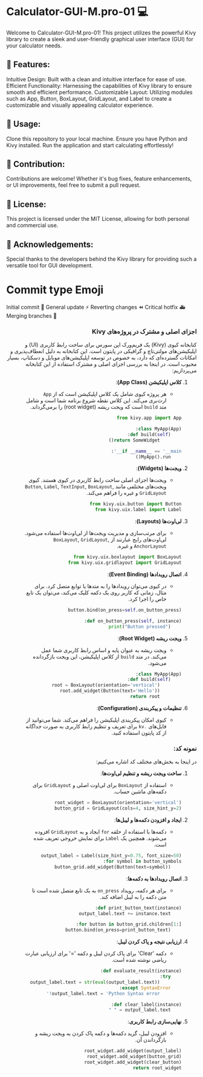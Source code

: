 # Calculator-GUI-M.pro-01 💻
Welcome to Calculator-GUI-M.pro-01! This project utilizes the powerful Kivy library to create a sleek and user-friendly graphical user interface (GUI) for your calculator needs.

## 🌟 Features:
Intuitive Design: Built with a clean and intuitive interface for ease of use.
Efficient Functionality: Harnessing the capabilities of Kivy library to ensure smooth and efficient performance.
Customizable Layout: Utilizing modules such as App, Button, BoxLayout, GridLayout, and Label to create a customizable and visually appealing calculator experience.
## 🚀 Usage:
Clone this repository to your local machine.
Ensure you have Python and Kivy installed.
Run the application and start calculating effortlessly!
## 🤝 Contribution:
Contributions are welcome! Whether it's bug fixes, feature enhancements, or UI improvements, feel free to submit a pull request.

## 📝 License:
This project is licensed under the MIT License, allowing for both personal and commercial use.

## 🙏 Acknowledgements:
Special thanks to the developers behind the Kivy library for providing such a versatile tool for GUI development.

# Commit type Emoji
Initial commit 🎉 General update ⚡ Reverting changes ⏪ Critical hotfix 🚑 Merging branches 🔀

<div dir="rtl">

### اجزای اصلی و مشترک در پروژه‌های Kivy

کتابخانه کیوی (Kivy) یک فریم‌ورک اپن سورس برای ساخت رابط کاربری (UI) و اپلیکیشن‌های مولتی‌تاچ و گرافیکی در پایتون است. این کتابخانه به دلیل انعطاف‌پذیری و امکانات گسترده‌ای که دارد، به خصوص در توسعه اپلیکیشن‌های موبایل و دسکتاپ، بسیار محبوب است. در اینجا به بررسی اجزای اصلی و مشترک استفاده از این کتابخانه می‌پردازیم:

1. **کلاس اپلیکیشن (App Class)**:
    - هر پروژه کیوی شامل یک کلاس اپلیکیشن است که از `App` ارث‌بری می‌کند. این کلاس نقطه شروع برنامه شما است و شامل متد `build` است که ویجت ریشه (root widget) را برمی‌گرداند.
    ```python
    from kivy.app import App

    class MyApp(App):
        def build(self):
            return SomeWidget()

    if __name__ == '__main__':
        MyApp().run()
    ```

2. **ویجت‌ها (Widgets)**:
    - ویجت‌ها اجزای اصلی ساخت رابط کاربری در کیوی هستند. کیوی ویجت‌های مختلفی مانند `Button`, `Label`, `TextInput`, `BoxLayout`, `GridLayout` و غیره را فراهم می‌کند.
    ```python
    from kivy.uix.button import Button
    from kivy.uix.label import Label
    ```

3. **لی‌اوت‌ها (Layouts)**:
    - برای مرتب‌سازی و مدیریت ویجت‌ها از لی‌اوت‌ها استفاده می‌شود. لی‌اوت‌های رایج عبارتند از `BoxLayout`, `GridLayout`, `AnchorLayout` و غیره.
    ```python
    from kivy.uix.boxlayout import BoxLayout
    from kivy.uix.gridlayout import GridLayout
    ```

4. **اتصال رویدادها (Event Binding)**:
    - در کیوی می‌توان رویدادها را به متدها یا توابع متصل کرد. برای مثال، زمانی که کاربر روی یک دکمه کلیک می‌کند، می‌توان یک تابع خاص را اجرا کرد.
    ```python
    button.bind(on_press=self.on_button_press)

    def on_button_press(self, instance):
        print("Button pressed")
    ```

5. **ویجت ریشه (Root Widget)**:
    - ویجت ریشه به عنوان پایه و اساس رابط کاربری شما عمل می‌کند. در متد `build` از کلاس اپلیکیشن، این ویجت بازگردانده می‌شود.
    ```python
    class MyApp(App):
        def build(self):
            root = BoxLayout(orientation='vertical')
            root.add_widget(Button(text='Hello'))
            return root
    ```

6. **تنظیمات و پیکربندی (Configuration)**:
    - کیوی امکان پیکربندی اپلیکیشن را فراهم می‌کند. شما می‌توانید از فایل‌های `.kv` برای تعریف و تنظیم رابط کاربری به صورت جداگانه از کد پایتون استفاده کنید.

### نمونه کد:
در اینجا به بخش‌های مختلف کد اشاره می‌کنیم:

1. **ساخت ویجت ریشه و تنظیم لی‌اوت‌ها**:
    - استفاده از `BoxLayout` برای لی‌اوت اصلی و `GridLayout` برای دکمه‌های ماشین حساب.
    ```python
    root_widget = BoxLayout(orientation='vertical')
    button_grid = GridLayout(cols=4, size_hint_y=2)
    ```

2. **ایجاد و افزودن دکمه‌ها و لیبل‌ها**:
    - دکمه‌ها با استفاده از حلقه `for` ایجاد و به `GridLayout` افزوده می‌شوند. همچنین یک `Label` برای نمایش خروجی تعریف شده است.
    ```python
    output_label = Label(size_hint_y=0.75, font_size=50)
    for symbol in button_symbols:
        button_grid.add_widget(Button(text=symbol))
    ```

3. **اتصال رویدادها به دکمه‌ها**:
    - برای هر دکمه، رویداد `on_press` به یک تابع متصل شده است تا متن دکمه را به لیبل اضافه کند.
    ```python
    def print_button_text(instance):
        output_label.text += instance.text

    for button in button_grid.children[1:]:
        button.bind(on_press=print_button_text)
    ```

4. **ارزیابی نتیجه و پاک کردن لیبل**:
    - دکمه 'Clear' برای پاک کردن لیبل و دکمه '=' برای ارزیابی عبارت ریاضی نوشته شده است.
    ```python
    def evaluate_result(instance):
        try:
            output_label.text = str(eval(output_label.text))
        except SyntaxError:
            output_label.text = 'Python Syntax error!'

    def clear_label(instance):
        output_label.text = " "
    ```

5. **نهایی‌سازی رابط کاربری**:
    - افزودن لیبل، گرید دکمه‌ها و دکمه پاک کردن به ویجت ریشه و بازگرداندن آن.
    ```python
    root_widget.add_widget(output_label)
    root_widget.add_widget(button_grid)
    root_widget.add_widget(clear_button)
    return root_widget
    ```

</div>
